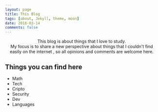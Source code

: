 ```yaml
---
layout: page
title: This Blog
tags: [about, Jekyll, theme, moon]
date: 2018-03-14
comments: false
---
```

    
<center>This blog is about things that I love to study.</center>
<center>My focus is to share a new perspective about things that I couldn't find easily on the internet , so all opinions and comments are welcome here.</center>

## Things you can find here
* Math
* Tech
* Cripto
* Security
* Dev
* Languages

